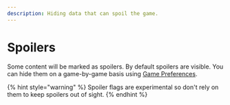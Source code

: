 ```yaml
---
description: Hiding data that can spoil the game.
---
```


# Spoilers

Some content will be marked as spoilers. By default spoilers are visible. You can hide them on a game-by-game basis using [Game Preferences](game-preferences.md).

{% hint style="warning" %}
Spoiler flags are experimental so don't rely on them to keep spoilers out of sight.
{% endhint %}



